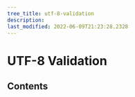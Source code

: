```yaml
---
tree_title: utf-8-validation
description: 
last_modified: 2022-06-09T21:23:28.2328
---
```


# UTF-8 Validation

## Contents
